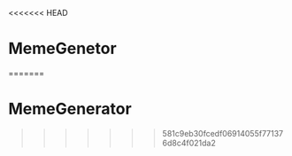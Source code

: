 <<<<<<< HEAD
# MemeGenetor
=======
# MemeGenerator
>>>>>>> 581c9eb30fcedf06914055f771376d8c4f021da2
